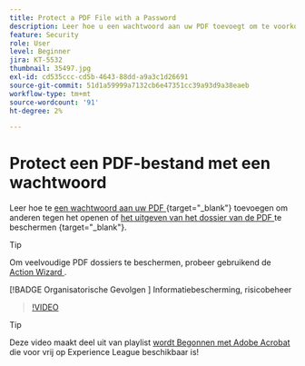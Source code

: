 ```yaml
---
title: Protect a PDF File with a Password
description: Leer hoe u een wachtwoord aan uw PDF toevoegt om te voorkomen dat anderen het bestand openen of bewerken
feature: Security
role: User
level: Beginner
jira: KT-5532
thumbnail: 35497.jpg
exl-id: cd535ccc-cd5b-4643-88dd-a9a3c1d26691
source-git-commit: 51d1a59999a7132cb6e47351cc39a93d9a38eaeb
workflow-type: tm+mt
source-wordcount: '91'
ht-degree: 2%

---
```


# Protect een PDF-bestand met een wachtwoord

Leer hoe te [ een wachtwoord aan uw PDF ](https://www.adobe.com/nl/acrobat/online/password-protect-pdf.html) {target="_blank"} toevoegen om anderen tegen het openen of [ het uitgeven van het dossier van de PDF ](https://www.adobe.com/nl/acrobat/online/pdf-editor.html) te beschermen {target="_blank"}.

>[!TIP]
>
>Om veelvoudige PDF dossiers te beschermen, probeer gebruikend de [ Action Wizard ](../advanced-tasks/action.md).

[!BADGE  Organisatorische Gevolgen ]
Informatiebescherming, risicobeheer

>[!VIDEO](https://video.tv.adobe.com/v/35497?quality=12&learn=on&hidetitle=true)

>[!TIP]
>
Deze video maakt deel uit van playlist [ wordt Begonnen met Adobe Acrobat ](https://experienceleague.adobe.com/en/playlists/acrobat-get-started-business-users) die voor vrij op Experience League beschikbaar is!